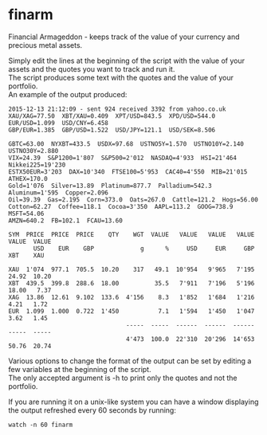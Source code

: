 finarm
======

Financial Armageddon - keeps track of the value of your currency and precious metal assets.

Simply edit the lines at the beginning of the script with the value of your assets and
the quotes you want to track and run it.  
The script produces some text with the quotes and the value of your portfolio.  
An example of the output produced:

```
2015-12-13 21:12:09 - sent 924 received 3392 from yahoo.co.uk
XAU/XAG=77.50  XBT/XAU=0.409  XPT/USD=843.5  XPD/USD=544.0  EUR/USD=1.099  USD/CNY=6.458
GBP/EUR=1.385  GBP/USD=1.522  USD/JPY=121.1  USD/SEK=8.506

GBTC=63.00  NYXBT=433.5  USDX=97.68  USTNO5Y=1.570  USTNO10Y=2.140  USTNO30Y=2.880
VIX=24.39  S&P1200=1'807  S&P500=2'012  NASDAQ=4'933  HSI=21'464  Nikkei225=19'230
ESTX50EUR=3'203  DAX=10'340  FTSE100=5'953  CAC40=4'550  MIB=21'015  ATHEX=170.0
Gold=1'076  Silver=13.89  Platinum=877.7  Palladium=542.3  Aluminum=1'595  Copper=2.096
Oil=39.39  Gas=2.195  Corn=373.0  Oats=267.0  Cattle=121.2  Hogs=56.00
Cotton=62.27  Coffee=118.1  Cocoa=3'350  AAPL=113.2  GOOG=738.9  MSFT=54.06
AMZN=640.2  FB=102.1  FCAU=13.60

SYM  PRICE  PRICE  PRICE    QTY    WGT  VALUE   VALUE   VALUE   VALUE  VALUE  VALUE
       USD    EUR    GBP             g      %     USD     EUR     GBP    XBT    XAU

XAU  1'074  977.1  705.5  10.20    317   49.1  10'954   9'965   7'195  24.92  10.20
XBT  439.5  399.8  288.6  18.00          35.5   7'911   7'196   5'196  18.00   7.37
XAG  13.86  12.61  9.102  133.6  4'156    8.3   1'852   1'684   1'216   4.21   1.72
EUR  1.099  1.000  0.722  1'450           7.1   1'594   1'450   1'047   3.62   1.45
                                 -----  -----  ------  ------  ------  -----  -----
                                 4'473  100.0  22'310  20'296  14'653  50.76  20.74
```

Various options to change the format of the output can be set by editing a few variables at the beginning of the script.  
The only accepted argument is -h to print only the quotes and not the portfolio.

If you are running it on a unix-like system you can have a window displaying the output refreshed every 60 seconds by running:
```
watch -n 60 finarm
```
